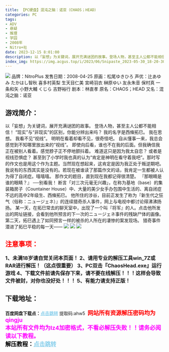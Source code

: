 ```yaml
---
title: 【PC硬盘】混沌之脑：诺亚（CHAOS；HEAD）
categories: PC
tags:
- ADV
- 悬疑
- 推理
- 学园
- 2008年
- Nitro+社
date: 2023-12-15 8:01:00
description: 以「妄想」为关键词，展开充满谜团的故事。登场人物，甚至主人公都不能相信！“现实”与“非现实”的区别，你能分辨出来吗？我的名字是西條拓巳。我在思想。我看不见“视线”。明明在看着却看不见，很奇怪吧。自从懂事一来，我总会感觉到不知哪里放出来的“视线”。即使向后看，谁也不在我的后面。但我确信我正在被别人看着。感觉脖子正不停地颤抖着。难道这只是因为我太自恋？
index_img: https://img.acgus.top/i/2023/06/Snipaste_2023-05-30_18-20-30.webp
---
```

![](https://img.acgus.top/i/2023/06/Snipaste_2023-05-30_18-20-30.webp)
品牌：NitroPlus
发售日期：2008-04-25
原画：松尾ゆきひろ
声优：辻あゆみ たかはし智秋 喜多村英梨 生天目仁美 宮崎羽衣 榊原ゆい 友永朱音 保村真 一条和矢 小野大輔 くじら 吉野裕行
剧本：林直孝
原名：CHAOS；HEAD
又名：混沌之脑：诺亚

## 游戏简介：
以「妄想」为关键词，展开充满谜团的故事。
登场人物，甚至主人公都不能相信！
“现实”与“非现实”的区别，你能分辨出来吗？
我的名字是西條拓巳。
我在思想。
我看不见“视线”。
明明在看着却看不见，很奇怪吧。
自从懂事一来，我总会感觉到不知哪里放出来的“视线”。
即使向后看，谁也不在我的后面。但我确信我正在被别人看着。感觉脖子正不停地颤抖着。
难道这只是因为我太自恋？
或者是视线恐惧症？
甚至到了小学时我也真的认为“肯定是神明在看守着我吧”。那时写的作文也是用这个作为主题。当然现在想起来，这肯定是因为我正处于叛逆期吧。我说有的东西其实是没有的。若现在被谁读了那篇作文的话，我肯定一生都被人认为得了自闭症。嘻嘻嘻。
那作文的题目，直到现在我都记得很清楚。
『那眼睛是谁的眼睛？』
──别看我！
断言「对三次元毫无兴趣」，在称为基地（base）的集装箱房子（Countainer House）中、大量的美少女手办包围中生活的、离自闭症不远的高中2年级生、西條拓巳。
他所住的涉谷，目前正发生了称为『新生代之狂气（俗称：ニュージェネ）』的连续猎奇杀人事件，网上与电视中都讨论得沸沸扬扬。
某一天，在拓巳常去的聊天室中，出现了一个叫『将军』的人。点击他所发出的网址链接，会看到他所预言的下一次的ニュージェネ事件的残缺尸体的画像。
第二天，拓巳遇上了如同预言一样的被杀的人所在的凄惨的案发现场。
猎奇事件潜进了拓巳平稳的每一天——
![](https://img.acgus.top/i/2023/06/Snipaste_2023-05-30_18-27-14.webp)
![](https://img.acgus.top/i/2023/06/Snipaste_2023-05-30_18-26-52.webp)
![](https://img.acgus.top/i/2023/06/Snipaste_2023-05-30_18-21-57.webp)




## <font color=#FF0000 >注意事项：</font>
<font size=3><b>1、未满18岁请自觉关闭本页面！
2、请用专业的解压工具win_7Z或RAR进行解压！（这点很重要）
3、PC双击『ChaosHead.exe』运行游戏
4、下载文件前请先保存下来，请不要在线解压！！！这样会导致文件被封，对你也没好处！！！
5、有能力请支持正版！</b></font>

## 下载地址：
<b>百度网盘下载点：</b><a href="https://pan.baidu.com/s/1rSecz2YQ37Hi-VO8cvSOxQ?pwd=ahw5" style="color: #87CEEB;"><b>点击跳转</b></a> 提取码:ahw5
<a style="padding: 0" href="https://post.qingju.org/AD/"><img style="max-width:100%" src="https://img.acgus.top/i/2024/07/478f689b8021d8d499ab43d21acf137a.gif" alt=""></a>
<b><font color=#FF0000 size=4>网站所有资源解压密码均为</b></font><b><font color=#FF00FF size=4>qingju</font><font color=#FF0000 ></font></b><br><b><font color=#FF00FF size=4>本站所有文件均为lz4加密格式，不看必解压失败！！请务必阅读以下教程。</b></font><br><b><font color=#000 size=4>解压教程：</b><a href="https://post.qingju.org/tutorial/000/" style="color: #87CEEB;"><b>点击跳转</b></a>